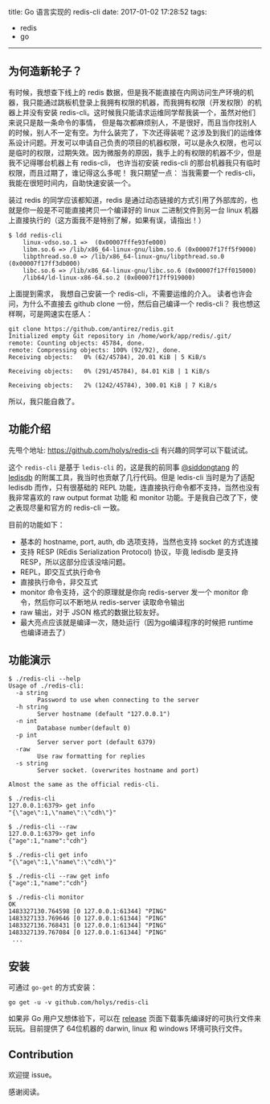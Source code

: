 title: Go 语言实现的 redis-cli 
date: 2017-01-02 17:28:52
tags:
- redis 
- go 
---

## 为何造新轮子？

有时候，我想查下线上的 redis 数据，但是我不能直接在内网访问生产环境的机器，我只能通过跳板机登录上我拥有权限的机器，而我拥有权限（开发权限）的机器上并没有安装 redis-cli。这时候我只能请求运维同学帮我装一个，虽然对他们来说只是敲一条命令的事情， 但是每次都麻烦别人，不是很好，而且当你找别人的时候，别人不一定有空。为什么装完了，下次还得装呢？这涉及到我们的运维体系设计问题。开发可以申请自己负责的项目的机器权限，可以是永久权限，也可以是临时的权限，过期失效。因为微服务的原因，我手上的有权限的机器不少，但是我不记得哪台机器上有 redis-cli， 也许当初安装 redis-cli 的那台机器我只有临时权限，而且过期了，谁记得这么多呢！ 我只期望一点： 当我需要一个 redis-cli， 我能在很短时间内，自助快速安装一个。

装过 redis 的同学应该都知道，redis 是通过动态链接的方式引用了外部库的，也就是你一般是不可能直接拷贝一个编译好的 linux 二进制文件到另一台 linux 机器上直接执行的（这方面我不是特别了解，如果有误，请指出！）

```
$ ldd redis-cli
    linux-vdso.so.1 =>  (0x00007fffe93fe000)
    libm.so.6 => /lib/x86_64-linux-gnu/libm.so.6 (0x00007f17ff5f9000)
    libpthread.so.0 => /lib/x86_64-linux-gnu/libpthread.so.0 (0x00007f17ff3db000)
    libc.so.6 => /lib/x86_64-linux-gnu/libc.so.6 (0x00007f17ff015000)
    /lib64/ld-linux-x86-64.so.2 (0x00007f17ff919000)
```

上面提到需求， 我想自己安装一个 redis-cli，不需要运维的介入。 读者也许会问，为什么不直接去 github clone 一份，然后自己编译一个 redis-cli？ 
我也想这样啊，可是网速实在感人：

```
git clone https://github.com/antirez/redis.git
Initialized empty Git repository in /home/work/app/redis/.git/
remote: Counting objects: 45784, done.
remote: Compressing objects: 100% (92/92), done.
Receiving objects:   0% (62/45784), 20.01 KiB | 5 KiB/s

Receiving objects:   0% (291/45784), 84.01 KiB | 1 KiB/s

Receiving objects:   2% (1242/45784), 300.01 KiB | 7 KiB/s
```

所以，我只能自救了。

## 功能介绍

先甩个地址: https://github.com/holys/redis-cli 有兴趣的同学可以下载试试。

这个 `redis-cli` 是基于 `ledis-cli` 的，这是我的前同事 [@siddongtang](https://github.com/siddontang) 的 [ledisdb](https://github.com/siddontang/ledisdb) 的附属工具，我当时也贡献了几行代码。但是 ledis-cli 当时是为了适配 ledisdb 而作，只有很基础的 REPL 功能，连直接执行命令都不支持，当然也没有我非常喜欢的 raw output format 功能 和 monitor 功能。于是我自己改了下，使之表现尽量和官方的 redis-cli 一致。

目前的功能如下：

- 基本的 hostname, port, auth, db 选项支持，当然也支持 socket 的方式连接
- 支持 RESP (REdis Serialization Protocol) 协议，毕竟 ledisdb 是支持 RESP，所以这部分应该没啥问题。   
- REPL，即交互式执行命令
- 直接执行命令，非交互式
- monitor 命令支持，这个的原理就是你向 redis-server 发一个 monitor 命令，然后你可以不断地从 redis-server 读取命令输出
- raw 输出，对于 JSON 格式的数据比较友好。
- 最大亮点应该就是编译一次，随处运行（因为go编译程序的时候把 runtime 也编译进去了）

## 功能演示

```
$ ./redis-cli --help
Usage of ./redis-cli:
  -a string
        Password to use when connecting to the server
  -h string
        Server hostname (default "127.0.0.1")
  -n int
        Database number(default 0)
  -p int
        Server server port (default 6379)
  -raw
        Use raw formatting for replies
  -s string
        Server socket. (overwrites hostname and port)

Almost the same as the official redis-cli.

$ ./redis-cli
127.0.0.1:6379> get info
"{\"age\":1,\"name\":\"cdh\"}"

$ ./redis-cli --raw
127.0.0.1:6379> get info
{"age":1,"name":"cdh"}

$ ./redis-cli get info
"{\"age\":1,\"name\":\"cdh\"}"

$ ./redis-cli --raw get info
{"age":1,"name":"cdh"}

$ ./redis-cli monitor
OK
1483327130.764598 [0 127.0.0.1:61344] "PING"
1483327133.769646 [0 127.0.0.1:61344] "PING"
1483327136.768431 [0 127.0.0.1:61344] "PING"
1483327139.767084 [0 127.0.0.1:61344] "PING"
 ...

```


## 安装

可通过 `go-get` 的方式安装：

```
go get -u -v github.com/holys/redis-cli 
```

如果非 Go 用户又想体验下，可以在 [release](https://github.com/holys/redis-cli/releases) 页面下载事先编译好的可执行文件来玩玩。目前提供了
64位机器的 darwin, linux 和 windows 环境可执行文件。

## Contribution 

欢迎提 issue。 


感谢阅读。


